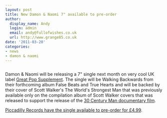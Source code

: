```yaml
---
layout: post
title: New Damon & Naomi 7" available to pre-order
author:
  display_name: Andy
  login: admin
  email: andy@fullofwishes.co.uk
  url: http://www.grange85.co.uk
date: '2011-03-20'
categories:
- news
- damon & naomi
---
```

<p><img alt="" src="https://media.fullofwishes.co.uk/03-damon_and_naomi/sleeves/dan_walking-backwards_f_001.jpg" title="Walking Backwards (single)" class="alignright" /></p>
<p>Damon & Naomi will be releasing a 7" single next month on very cool UK label <a href="http://www.greatpopsupplement.com/">Great Pop Supplement</a>. The single will be Walking Backwards from their forthcoming album False Beats and True Hearts and will be backed by their cover of Scott Walker's The World's Strongest Man that was previously available only on the compilation album of Scott Walker covers that was released to support the release of the <a href="http://www.scottwalkerfilm.com/blog/">30 Century Man documentary film</a>.</p>
<p><a href="http://www.piccadillyrecords.com/products/DamonNaomi-WalkingBackwards-TheGreatPopSupplement-75052.html">Piccadilly Records have the single available to pre-order for £4.99</a>.</p>

